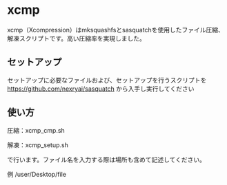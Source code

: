 # xcmp
xcmp（Xcompression）はmksquashfsとsasquatchを使用したファイル圧縮、解凍スクリプトです。高い圧縮率を実現しました。
## セットアップ
セットアップに必要なファイルおよび、セットアップを行うスクリプトを https://github.com/nexryai/sasquatch から入手し実行してください
## 使い方
圧縮：xcmp_cmp.sh

解凍：xcmp_setup.sh

で行います。ファイル名を入力する際は場所も含めて記述してください。

例 /user/Desktop/file
